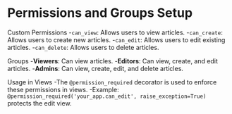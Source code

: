 # Permissions and Groups Setup

Custom Permissions
-`can_view`: Allows users to view articles.
-`can_create`: Allows users to create new articles.
-`can_edit`: Allows users to edit existing articles.
-`can_delete`: Allows users to delete articles.

Groups
-**Viewers**: Can view articles.
-**Editors**: Can view, create, and edit articles.
-**Admins**: Can view, create, edit, and delete articles.

Usage in Views
-The `@permission_required` decorator is used to enforce these permissions in views.
-Example: `@permission_required('your_app.can_edit', raise_exception=True)` protects the edit view.
